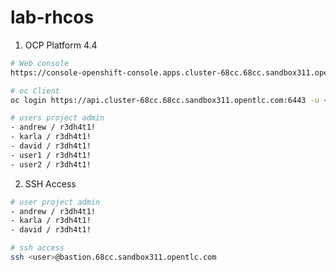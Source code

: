 # lab-rhcos


1. OCP Platform 4.4

~~~sh
# Web console
https://console-openshift-console.apps.cluster-68cc.68cc.sandbox311.opentlc.com/
~~~

~~~sh
# oc Client
oc login https://api.cluster-68cc.68cc.sandbox311.opentlc.com:6443 -u <user> -p <password>
~~~

~~~sh
# users project admin
- andrew / r3dh4t1!
- karla / r3dh4t1!
- david / r3dh4t1!
- user1 / r3dh4t1!
- user2 / r3dh4t1!
~~~


2. SSH Access 

~~~sh
# user project admin
- andrew / r3dh4t1!
- karla / r3dh4t1!
- david / r3dh4t1!
~~~

~~~sh
# ssh access
ssh <user>@bastion.68cc.sandbox311.opentlc.com
~~~
    
  

